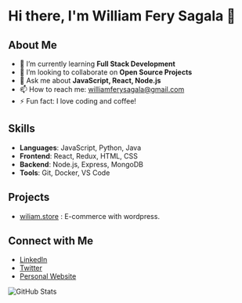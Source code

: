 # Hi there, I'm William Fery Sagala 👋

## About Me

- 🌱 I’m currently learning **Full Stack Development**
- 👯 I’m looking to collaborate on **Open Source Projects**
- 💬 Ask me about **JavaScript, React, Node.js**
- 📫 How to reach me: [williamferysagala@gmail.com](mailto:william@example.com)
- ⚡ Fun fact: I love coding and coffee!

## Skills

- **Languages**: JavaScript, Python, Java
- **Frontend**: React, Redux, HTML, CSS
- **Backend**: Node.js, Express, MongoDB
- **Tools**: Git, Docker, VS Code

## Projects

- [wiliam.store](https://wiliam.store/) : E-commerce with wordpress.

## Connect with Me

- [LinkedIn](https://www.linkedin.com/in/wiliamferysagala)
- [Twitter](https://twitter.com/wiliamferysagala)
- [Personal Website](https://wiliamferysagala.com)

![GitHub Stats](https://github-readme-stats.vercel.app/api?username=wiliamferysagala&show_icons=true&theme=radical)
